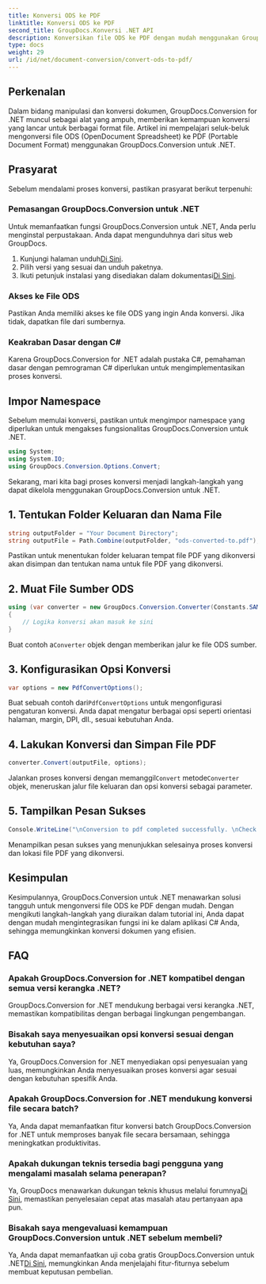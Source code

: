 ```yaml
---
title: Konversi ODS ke PDF
linktitle: Konversi ODS ke PDF
second_title: GroupDocs.Konversi .NET API
description: Konversikan file ODS ke PDF dengan mudah menggunakan GroupDocs.Conversion untuk .NET. Tutorial komprehensif dengan petunjuk langkah demi langkah.
type: docs
weight: 29
url: /id/net/document-conversion/convert-ods-to-pdf/
---
```

## Perkenalan
Dalam bidang manipulasi dan konversi dokumen, GroupDocs.Conversion for .NET muncul sebagai alat yang ampuh, memberikan kemampuan konversi yang lancar untuk berbagai format file. Artikel ini mempelajari seluk-beluk mengonversi file ODS (OpenDocument Spreadsheet) ke PDF (Portable Document Format) menggunakan GroupDocs.Conversion untuk .NET. 
## Prasyarat
Sebelum mendalami proses konversi, pastikan prasyarat berikut terpenuhi:
### Pemasangan GroupDocs.Conversion untuk .NET
Untuk memanfaatkan fungsi GroupDocs.Conversion untuk .NET, Anda perlu menginstal perpustakaan. Anda dapat mengunduhnya dari situs web GroupDocs.
1.  Kunjungi halaman unduh[Di Sini](https://releases.groupdocs.com/conversion/net/).
2. Pilih versi yang sesuai dan unduh paketnya.
3.  Ikuti petunjuk instalasi yang disediakan dalam dokumentasi[Di Sini](https://reference.groupdocs.com/conversion/net/).
### Akses ke File ODS
Pastikan Anda memiliki akses ke file ODS yang ingin Anda konversi. Jika tidak, dapatkan file dari sumbernya.
### Keakraban Dasar dengan C#
Karena GroupDocs.Conversion for .NET adalah pustaka C#, pemahaman dasar dengan pemrograman C# diperlukan untuk mengimplementasikan proses konversi.

## Impor Namespace
Sebelum memulai konversi, pastikan untuk mengimpor namespace yang diperlukan untuk mengakses fungsionalitas GroupDocs.Conversion untuk .NET.

```csharp
using System;
using System.IO;
using GroupDocs.Conversion.Options.Convert;
```

Sekarang, mari kita bagi proses konversi menjadi langkah-langkah yang dapat dikelola menggunakan GroupDocs.Conversion untuk .NET.

## 1. Tentukan Folder Keluaran dan Nama File
```csharp
string outputFolder = "Your Document Directory";
string outputFile = Path.Combine(outputFolder, "ods-converted-to.pdf");
```
Pastikan untuk menentukan folder keluaran tempat file PDF yang dikonversi akan disimpan dan tentukan nama untuk file PDF yang dikonversi.
## 2. Muat File Sumber ODS
```csharp
using (var converter = new GroupDocs.Conversion.Converter(Constants.SAMPLE_ODS))
{
    // Logika konversi akan masuk ke sini
}
```
 Buat contoh a`Converter` objek dengan memberikan jalur ke file ODS sumber.
## 3. Konfigurasikan Opsi Konversi
```csharp
var options = new PdfConvertOptions();
```
 Buat sebuah contoh dari`PdfConvertOptions` untuk mengonfigurasi pengaturan konversi. Anda dapat mengatur berbagai opsi seperti orientasi halaman, margin, DPI, dll., sesuai kebutuhan Anda.
## 4. Lakukan Konversi dan Simpan File PDF
```csharp
converter.Convert(outputFile, options);
```
 Jalankan proses konversi dengan memanggil`Convert` metode`Converter` objek, meneruskan jalur file keluaran dan opsi konversi sebagai parameter.
## 5. Tampilkan Pesan Sukses
```csharp
Console.WriteLine("\nConversion to pdf completed successfully. \nCheck output in {0}", outputFolder);
```
Menampilkan pesan sukses yang menunjukkan selesainya proses konversi dan lokasi file PDF yang dikonversi.

## Kesimpulan
Kesimpulannya, GroupDocs.Conversion untuk .NET menawarkan solusi tangguh untuk mengonversi file ODS ke PDF dengan mudah. Dengan mengikuti langkah-langkah yang diuraikan dalam tutorial ini, Anda dapat dengan mudah mengintegrasikan fungsi ini ke dalam aplikasi C# Anda, sehingga memungkinkan konversi dokumen yang efisien.
## FAQ
### Apakah GroupDocs.Conversion for .NET kompatibel dengan semua versi kerangka .NET?
GroupDocs.Conversion for .NET mendukung berbagai versi kerangka .NET, memastikan kompatibilitas dengan berbagai lingkungan pengembangan.
### Bisakah saya menyesuaikan opsi konversi sesuai dengan kebutuhan saya?
Ya, GroupDocs.Conversion for .NET menyediakan opsi penyesuaian yang luas, memungkinkan Anda menyesuaikan proses konversi agar sesuai dengan kebutuhan spesifik Anda.
### Apakah GroupDocs.Conversion for .NET mendukung konversi file secara batch?
Ya, Anda dapat memanfaatkan fitur konversi batch GroupDocs.Conversion for .NET untuk memproses banyak file secara bersamaan, sehingga meningkatkan produktivitas.
### Apakah dukungan teknis tersedia bagi pengguna yang mengalami masalah selama penerapan?
Ya, GroupDocs menawarkan dukungan teknis khusus melalui forumnya[Di Sini](https://forum.groupdocs.com/c/conversion/11), memastikan penyelesaian cepat atas masalah atau pertanyaan apa pun.
### Bisakah saya mengevaluasi kemampuan GroupDocs.Conversion untuk .NET sebelum membeli?
 Ya, Anda dapat memanfaatkan uji coba gratis GroupDocs.Conversion untuk .NET[Di Sini](https://releases.groupdocs.com/), memungkinkan Anda menjelajahi fitur-fiturnya sebelum membuat keputusan pembelian.